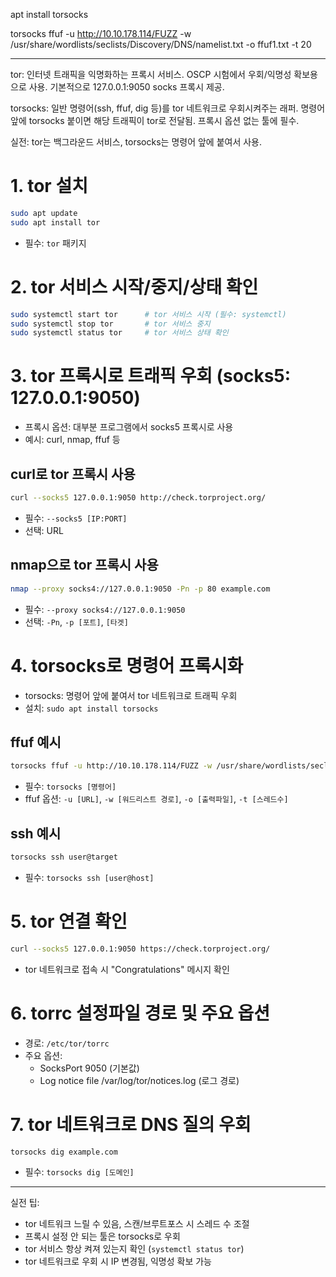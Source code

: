 apt install torsocks

torsocks ffuf -u http://10.10.178.114/FUZZ -w /usr/share/wordlists/seclists/Discovery/DNS/namelist.txt -o ffuf1.txt -t 20

---

tor: 인터넷 트래픽을 익명화하는 프록시 서비스. OSCP 시험에서 우회/익명성 확보용으로 사용. 기본적으로 127.0.0.1:9050 socks 프록시 제공.

torsocks: 일반 명령어(ssh, ffuf, dig 등)를 tor 네트워크로 우회시켜주는 래퍼. 명령어 앞에 torsocks 붙이면 해당 트래픽이 tor로 전달됨. 프록시 옵션 없는 툴에 필수.

실전: tor는 백그라운드 서비스, torsocks는 명령어 앞에 붙여서 사용.

# 1. tor 설치

```bash
sudo apt update
sudo apt install tor
```

- 필수: `tor` 패키지

# 2. tor 서비스 시작/중지/상태 확인

```bash
sudo systemctl start tor      # tor 서비스 시작 (필수: systemctl)
sudo systemctl stop tor       # tor 서비스 중지
sudo systemctl status tor     # tor 서비스 상태 확인
```

# 3. tor 프록시로 트래픽 우회 (socks5: 127.0.0.1:9050)

- 프록시 옵션: 대부분 프로그램에서 socks5 프록시로 사용
- 예시: curl, nmap, ffuf 등

## curl로 tor 프록시 사용

```bash
curl --socks5 127.0.0.1:9050 http://check.torproject.org/
```

- 필수: `--socks5 [IP:PORT]`
- 선택: URL

## nmap으로 tor 프록시 사용

```bash
nmap --proxy socks4://127.0.0.1:9050 -Pn -p 80 example.com
```

- 필수: `--proxy socks4://127.0.0.1:9050`
- 선택: `-Pn`, `-p [포트]`, `[타겟]`

# 4. torsocks로 명령어 프록시화

- torsocks: 명령어 앞에 붙여서 tor 네트워크로 트래픽 우회
- 설치: `sudo apt install torsocks`

## ffuf 예시

```bash
torsocks ffuf -u http://10.10.178.114/FUZZ -w /usr/share/wordlists/seclists/Discovery/DNS/namelist.txt -o ffuf1.txt -t 20
```

- 필수: `torsocks [명령어]`
- ffuf 옵션: `-u [URL]`, `-w [워드리스트 경로]`, `-o [출력파일]`, `-t [스레드수]`

## ssh 예시

```bash
torsocks ssh user@target
```

- 필수: `torsocks ssh [user@host]`

# 5. tor 연결 확인

```bash
curl --socks5 127.0.0.1:9050 https://check.torproject.org/
```

- tor 네트워크로 접속 시 "Congratulations" 메시지 확인

# 6. torrc 설정파일 경로 및 주요 옵션

- 경로: `/etc/tor/torrc`
- 주요 옵션:
  - SocksPort 9050 (기본값)
  - Log notice file /var/log/tor/notices.log (로그 경로)

# 7. tor 네트워크로 DNS 질의 우회

```bash
torsocks dig example.com
```

- 필수: `torsocks dig [도메인]`

---

실전 팁:

- tor 네트워크 느릴 수 있음, 스캔/브루트포스 시 스레드 수 조절
- 프록시 설정 안 되는 툴은 torsocks로 우회
- tor 서비스 항상 켜져 있는지 확인 (`systemctl status tor`)
- tor 네트워크로 우회 시 IP 변경됨, 익명성 확보 가능
